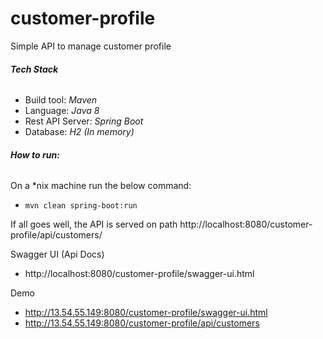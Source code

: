 # customer-profile
Simple API to manage customer profile

###### _**Tech Stack**_

* Build tool: _Maven_
* Language: _Java 8_
* Rest API Server: _Spring Boot_
* Database: _H2 (In memory)_


###### _**How to run:**_
On a *nix machine run the below command:
* `mvn clean spring-boot:run`

If all goes well, the API is served on path http://localhost:8080/customer-profile/api/customers/

Swagger UI (Api Docs)
* http://localhost:8080/customer-profile/swagger-ui.html

Demo
* http://13.54.55.149:8080/customer-profile/swagger-ui.html
* http://13.54.55.149:8080/customer-profile/api/customers